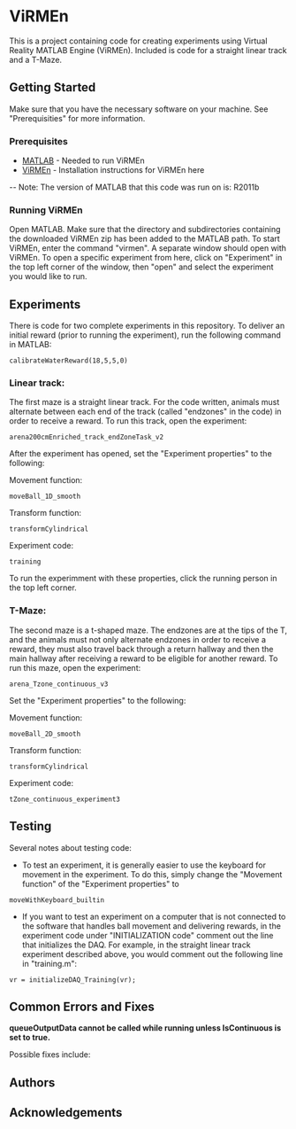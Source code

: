 # ViRMEn

This is a project containing code for creating experiments using Virtual Reality MATLAB Engine (ViRMEn). Included is code for a straight linear track and a T-Maze.

## Getting Started
Make sure that you have the necessary software on your machine. See "Prerequisities" for more information.

### Prerequisites

* [MATLAB](https://www.mathworks.com/products/matlab.html) - Needed to run ViRMEn
* [ViRMEn](https://pni.princeton.edu/pni-software-tools/virmen) - Installation instructions for ViRMEn here

-- Note: The version of MATLAB that this code was run on is: R2011b

### Running ViRMEn

Open MATLAB. Make sure that the directory and subdirectories containing the downloaded ViRMEn zip has been added to the MATLAB path. To start ViRMEn, enter the command "virmen". A separate window should open with ViRMEn. To open a specific experiment from here, click on "Experiment" in the top left corner of the window, then "open" and select the experiment you would like to run.

## Experiments

There is code for two complete experiments in this repository. To deliver an initial reward (prior to running the experiment), run the following command in MATLAB:

```
calibrateWaterReward(18,5,5,0)
```

### Linear track:

The first maze is a straight linear track. For the code written, animals must alternate between each end of the track (called "endzones" in the code) in order to receive a reward. To run this track, open the experiment:

```
arena200cmEnriched_track_endZoneTask_v2
```

After the experiment has opened, set the "Experiment properties" to the following:


Movement function:
```
moveBall_1D_smooth
```

Transform function:
```
transformCylindrical
```
Experiment code:
```
training
```

To run the experimment with these properties, click the running person in the top left corner.

### T-Maze:

The second maze is a t-shaped maze. The endzones are at the tips of the T, and the animals must not only alternate endzones in order to receive a reward, they must also travel back through a return hallway and then the main hallway after receiving a reward to be eligible for another reward. To run this maze, open the experiment:

```
arena_Tzone_continuous_v3
```

Set the "Experiment properties" to the following:


Movement function:
```
moveBall_2D_smooth
```

Transform function:
```
transformCylindrical
```
Experiment code:
```
tZone_continuous_experiment3
```

## Testing
Several notes about testing code:

* To test an experiment, it is generally easier to use the keyboard for movement in the experiment. To do this, simply change the "Movement function" of the "Experiment properties" to 

```
moveWithKeyboard_builtin
```

* If you want to test an experiment on a computer that is not connected to the software that handles ball movement and delivering rewards, in the experiment code under "INITIALIZATION code" comment out the line that initializes the DAQ. For example, in the straight linear track experiment described above, you would comment out the following line in "training.m":

```
vr = initializeDAQ_Training(vr);
```

## Common Errors and Fixes

**queueOutputData cannot be called while running unless IsContinuous is set to true.**

Possible fixes include:

## Authors

## Acknowledgements

